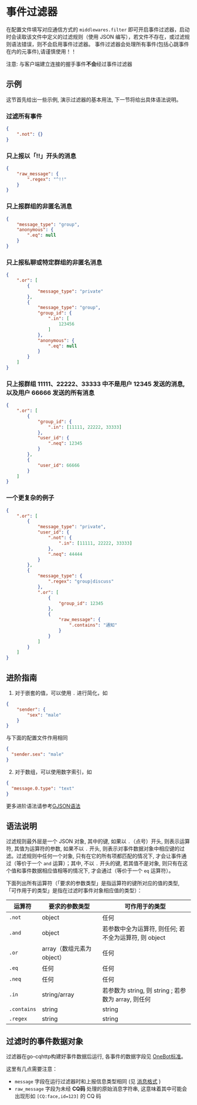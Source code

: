 # 事件过滤器

在配置文件填写对应通信方式的 `middlewares.filter` 即可开启事件过滤器，启动时会读取该文件中定义的过滤规则（使用 JSON 编写），若文件不存在，或过滤规则语法错误，则不会启用事件过滤器。 事件过滤器会处理所有事件(包括心跳事件在内的元事件),请谨慎使用！！

注意: 与客户端建立连接的握手事件**不会**经过事件过滤器

## 示例

这节首先给出一些示例, 演示过滤器的基本用法, 下一节将给出具体语法说明。

### 过滤所有事件

```json
{
    ".not": {}
}
```

### 只上报以「!!」开头的消息

```json
{
    "raw_message": {
        ".regex": "^!!"
    }
}
```

### 只上报群组的非匿名消息

```json
{
    "message_type": "group",
    "anonymous": {
        ".eq": null
    }
}
```

### 只上报私聊或特定群组的非匿名消息

```json
{
    ".or": [
        {
            "message_type": "private"
        },
        {
            "message_type": "group",
            "group_id": {
                ".in": [
                    123456
                ]
            },
            "anonymous": {
                ".eq": null
            }
        }
    ]
}
```

### 只上报群组 11111、22222、33333 中不是用户 12345 发送的消息, 以及用户 66666 发送的所有消息

```json
{
    ".or": [
        {
            "group_id": {
                ".in": [11111, 22222, 33333]
            },
            "user_id": {
                ".neq": 12345
            }
        },
        {
            "user_id": 66666
        }
    ]
}
```

### 一个更复杂的例子

```json
{
    ".or": [
        {
            "message_type": "private",
            "user_id": {
                ".not": {
                    ".in": [11111, 22222, 33333]
                },
                ".neq": 44444
            }
        },
        {
            "message_type": {
                ".regex": "group|discuss"
            },
            ".or": [
                {
                    "group_id": 12345
                },
                {
                    "raw_message": {
                        ".contains": "通知"
                    }
                }
            ]
        }
    ]
}
```

## 进阶指南

1. 对于嵌套的值，可以使用 `.` 进行简化，如

```json
{
    "sender": {
        "sex": "male"
    }
}
```

与下面的配置文件作用相同

```json
{
  "sender.sex": "male"
}
```

2. 对于数组，可以使用数字索引，如
```json
{
  "message.0.type": "text"
}
```

更多进阶语法请参考[GJSON语法](https://github.com/tidwall/gjson/blob/master/SYNTAX.md)


## 语法说明

过滤规则最外层是一个 JSON 对象, 其中的键, 如果以 `.`（点号）开头, 则表示运算符, 其值为运算符的参数, 如果不以 `.` 开头, 则表示对事件数据对象中相应键的过滤。过滤规则中任何一个对象, 只有在它的所有项都匹配的情况下, 才会让事件通过（等价于一个 `and` 运算）；其中, 不以 `.` 开头的键, 若其值不是对象, 则只有在这个值和事件数据相应值相等的情况下, 才会通过（等价于一个 `eq` 运算符）。

下面列出所有运算符（「要求的参数类型」是指运算符的键所对应的值的类型, 「可作用于的类型」是指在过滤时事件对象相应值的类型）：

| 运算符      | 要求的参数类型             | 可作用于的类型                                        |
| ----------- | -------------------------- | ----------------------------------------------------- |
| `.not`      | object                     | 任何                                                  |
| `.and`      | object                     | 若参数中全为运算符, 则任何; 若不全为运算符, 则 object |
| `.or`       | array（数组元素为 object） | 任何                                                  |
| `.eq`       | 任何                       | 任何                                                  |
| `.neq`      | 任何                       | 任何                                                  |
| `.in`       | string/array               | 若参数为 string, 则 string ; 若参数为 array, 则任何   |
| `.contains` | string                     | string                                                |
| `.regex`    | string                     | string                                                |


## 过滤时的事件数据对象

过滤器在go-cqhttp构建好事件数据后运行, 各事件的数据字段见 [OneBot标准]( https://github.com/botuniverse/onebot-11/blob/master/event/README.md )。

这里有几点需要注意：

- `message` 字段在运行过滤器时和上报信息类型相同 (见 [消息格式]( https://github.com/botuniverse/onebot-11/blob/master/message/array.md ) )
- `raw_message` 字段为未经 **CQ码** 处理的原始消息字符串, 这意味着其中可能会出现形如 `[CQ:face,id=123]` 的 CQ 码
